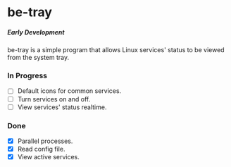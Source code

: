 # be-tray

##### Early Development
be-tray is a simple program that allows Linux services' status to be viewed from the system tray.


### In Progress
- [ ] Default icons for common services.
- [ ] Turn services on and off.
- [ ] View services' status realtime.

### Done    
- [x] Parallel processes.
- [x] Read config file.
- [x] View active services.
